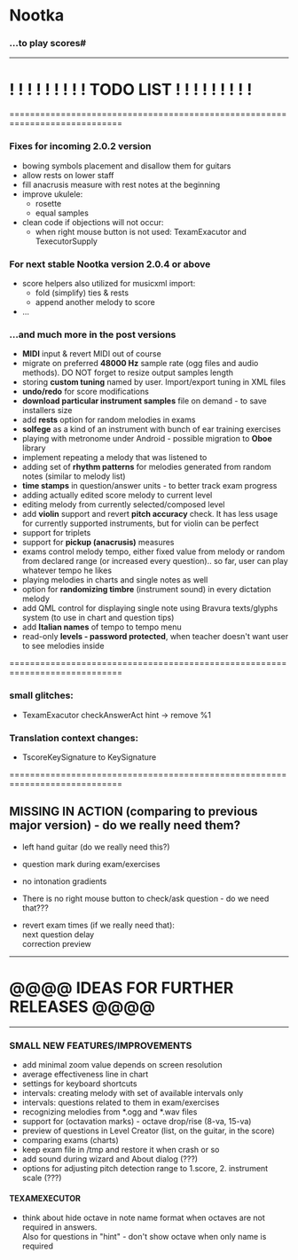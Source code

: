 # Nootka
### ...to play scores#

***

! ! ! ! ! ! ! ! ! TODO LIST ! ! ! ! ! ! ! ! !
============================================================================
============================================================================

### Fixes for incoming 2.0.2 version
  - bowing symbols placement and disallow them for guitars
  - allow rests on lower staff
  - fill anacrusis measure with rest notes at the beginning
  - improve ukulele:
    - rosette
    - equal samples
  - clean code if objections will not occur:
    - when right mouse button is not used: TexamExacutor and TexecutorSupply

### For next stable Nootka version 2.0.4 or above
  - score helpers also utilized for musicxml import:
    - fold (simplify) ties & rests
    - append another melody to score
  - ...

### ...and much more in the post versions
  - **MIDI** input & revert MIDI out of course
  - migrate on preferred **48000 Hz** sample rate (ogg files and audio methods). DO NOT forget to resize output samples length
  - storing **custom tuning** named by user. Import/export tuning in XML files
  - **undo/redo** for score modifications
  - **download particular instrument samples** file on demand - to save installers size
  - add **rests** option for random melodies in exams
  - **solfege** as a kind of an instrument with bunch of ear training exercises
  - playing with metronome under Android - possible migration to **Oboe** library
  - implement repeating a melody that was listened to
  - adding set of **rhythm patterns** for melodies generated from random notes (similar to melody list)
  - **time stamps** in question/answer units - to better track exam progress
  - adding actually edited score melody to current level
  - editing melody from currently selected/composed level
  - add **violin** support and revert **pitch accuracy** check.
    It has less usage for currently supported instruments, but for violin can be perfect
  - support for triplets
  - support for **pickup (anacrusis)** measures
  - exams control melody tempo, either fixed value from melody or random from declared range (or increased every question)..
    so far, user can play whatever tempo he likes
  - playing melodies in charts and single notes as well
  - option for **randomizing timbre** (instrument sound) in every dictation melody
  - add QML control for displaying single note using Bravura texts/glyphs system (to use in chart and question tips)
  - add **Italian names** of tempo to tempo menu
  - read-only **levels - password protected**, when teacher doesn't want user to see melodies inside


============================================================================

### small glitches:
 - TexamExacutor checkAnswerAct hint -> remove %1

### Translation context changes:
 - TscoreKeySignature to KeySignature

============================================================================

## MISSING IN ACTION (comparing to previous major version) - do we really need them?
 - left hand guitar (do we really need this?)
 - question mark during exam/exercises
 - no intonation gradients
 - There is no right mouse button to check/ask question - do we need that???

 - revert exam times (if we really need that):  
    next question delay  
    correction preview

***
# @@@@ IDEAS FOR FURTHER RELEASES @@@@
***

### SMALL NEW FEATURES/IMPROVEMENTS
  - add minimal zoom value depends on screen resolution
  - average effectiveness line in chart
  - settings for keyboard shortcuts
  - intervals: creating melody with set of available intervals only
  - intervals: questions related to them in exam/exercises
  - recognizing melodies from *.ogg and *.wav files
  - support for (octavation marks) - octave drop/rise (8-va, 15-va)
  - preview of questions in Level Creator (list, on the guitar, in the score)
  - comparing exams (charts)
  - keep exam file in /tmp and restore it when crash or so
  - add sound during wizard and About dialog (???)
  - options for adjusting pitch detection range to  1.score, 2. instrument scale (???)


#### TEXAMEXECUTOR
  - think about hide octave in note name format when octaves are not required in answers.  
     Also for questions in "hint" - don't show octave when only name is required 



